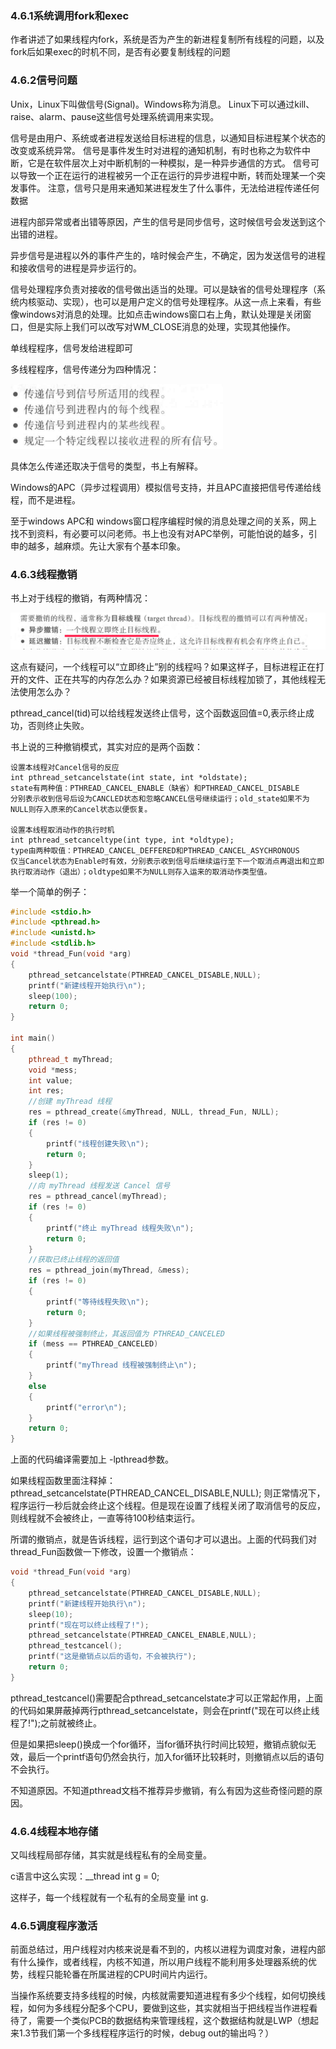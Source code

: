 ### 4.6.1系统调用fork和exec

作者讲述了如果线程内fork，系统是否为产生的新进程复制所有线程的问题，以及fork后如果exec的时机不同，是否有必要复制线程的问题

### 4.6.2信号问题

Unix，Linux下叫做信号(Signal)。Windows称为消息。
Linux下可以通过kill、raise、alarm、pause这些信号处理系统调用来实现。

信号是由用户、系统或者进程发送给目标进程的信息，以通知目标进程某个状态的改变或系统异常。
信号是事件发生时对进程的通知机制，有时也称之为软件中断，它是在软件层次上对中断机制的一种模拟，是一种异步通信的方式。
信号可以导致一个正在运行的进程被另一个正在运行的异步进程中断，转而处理某一个突发事件。
注意，信号只是用来通知某进程发生了什么事件，无法给进程传递任何数据

进程内部异常或者出错等原因，产生的信号是同步信号，这时候信号会发送到这个出错的进程。

异步信号是进程以外的事件产生的，啥时候会产生，不确定，因为发送信号的进程和接收信号的进程是异步运行的。

信号处理程序负责对接收的信号做出适当的处理。可以是缺省的信号处理程序（系统内核驱动、实现），也可以是用户定义的信号处理程序。从这一点上来看，有些像windows对消息的处理。比如点击windows窗口右上角，默认处理是关闭窗口，但是实际上我们可以改写对WM_CLOSE消息的处理，实现其他操作。

单线程程序，信号发给进程即可

多线程程序，信号传递分为四种情况：

![](../../assets/2022-10-19-12-34-54-image.png)

具体怎么传递还取决于信号的类型，书上有解释。

Windows的APC（异步过程调用）模拟信号支持，并且APC直接把信号传递给线程，而不是进程。

 至于windows APC和 windows窗口程序编程时候的消息处理之间的关系，网上找不到资料，有必要可以问老师。书上也没有对APC举例，可能怕说的越多，引申的越多，越麻烦。先让大家有个基本印象。

### 4.6.3线程撤销

书上对于线程的撤销，有两种情况：

![](../../assets/2022-10-19-15-54-14-image.png)

这点有疑问，一个线程可以“立即终止”别的线程吗？如果这样子，目标进程正在打开的文件、正在共写的内存怎么办？如果资源已经被目标线程加锁了，其他线程无法使用怎么办？

pthread_cancel(tid)可以给线程发送终止信号，这个函数返回值=0,表示终止成功，否则终止失败。

书上说的三种撤销模式，其实对应的是两个函数：

```
设置本线程对Cancel信号的反应
int pthread_setcancelstate(int state, int *oldstate);
state有两种值：PTHREAD_CANCEL_ENABLE（缺省）和PTHREAD_CANCEL_DISABLE
分别表示收到信号后设为CANCLED状态和忽略CANCEL信号继续运行；old_state如果不为NULL则存入原来的Cancel状态以便恢复。

设置本线程取消动作的执行时机
int pthread_setcanceltype(int type, int *oldtype);
type由两种取值：PTHREAD_CANCEL_DEFFERED和PTHREAD_CANCEL_ASYCHRONOUS
仅当Cancel状态为Enable时有效，分别表示收到信号后继续运行至下一个取消点再退出和立即执行取消动作（退出）；oldtype如果不为NULL则存入运来的取消动作类型值。
```

 举一个简单的例子：

```cpp
#include <stdio.h>
#include <pthread.h>
#include <unistd.h>
#include <stdlib.h>
void *thread_Fun(void *arg)
{
    pthread_setcancelstate(PTHREAD_CANCEL_DISABLE,NULL);
    printf("新建线程开始执行\n");
    sleep(100);
    return 0;
}

int main()
{
    pthread_t myThread;
    void *mess;
    int value;
    int res;
    //创建 myThread 线程
    res = pthread_create(&myThread, NULL, thread_Fun, NULL);
    if (res != 0)
    {
        printf("线程创建失败\n");
        return 0;
    }
    sleep(1);
    //向 myThread 线程发送 Cancel 信号
    res = pthread_cancel(myThread);
    if (res != 0)
    {
        printf("终止 myThread 线程失败\n");
        return 0;
    }
    //获取已终止线程的返回值
    res = pthread_join(myThread, &mess);
    if (res != 0)
    {
        printf("等待线程失败\n");
        return 0;
    }
    //如果线程被强制终止，其返回值为 PTHREAD_CANCELED
    if (mess == PTHREAD_CANCELED)
    {
        printf("myThread 线程被强制终止\n");
    }
    else
    {
        printf("error\n");
    }
    return 0;
}
```

上面的代码编译需要加上 -lpthread参数。

如果线程函数里面注释掉：pthread_setcancelstate(PTHREAD_CANCEL_DISABLE,NULL); 则正常情况下，程序运行一秒后就会终止这个线程。但是现在设置了线程关闭了取消信号的反应，则线程就不会被终止，一直等待100秒结束运行。

所谓的撤销点，就是告诉线程，运行到这个语句才可以退出。上面的代码我们对thread_Fun函数做一下修改，设置一个撤销点：

```cpp
void *thread_Fun(void *arg)
{
    pthread_setcancelstate(PTHREAD_CANCEL_DISABLE,NULL);    
    printf("新建线程开始执行\n");
    sleep(10);
    printf("现在可以终止线程了!");
    pthread_setcancelstate(PTHREAD_CANCEL_ENABLE,NULL);
    pthread_testcancel();    
    printf("这是撤销点以后的语句，不会被执行");
    return 0;
}
```

pthread_testcancel()需要配合pthread_setcancelstate才可以正常起作用，上面的代码如果屏蔽掉两行pthread_setcancelstate，则会在printf("现在可以终止线程了!");之前就被终止。

但是如果把sleep()换成一个for循环，当for循环执行时间比较短，撤销点貌似无效，最后一个printf语句仍然会执行，加入for循环比较耗时，则撤销点以后的语句不会执行。

不知道原因。不知道pthread文档不推荐异步撤销，有么有因为这些奇怪问题的原因。

### 4.6.4线程本地存储

又叫线程局部存储，其实就是线程私有的全局变量。

c语言中这么实现：__thread int g = 0;

这样子，每一个线程就有一个私有的全局变量 int g.

### 4.6.5调度程序激活

前面总结过，用户线程对内核来说是看不到的，内核以进程为调度对象，进程内部有什么操作，或者线程，内核不知道，所以用户线程不能利用多处理器系统的优势，线程只能轮番在所属进程的CPU时间片内运行。

当操作系统要支持多线程的时候，内核就需要知道进程有多少个线程，如何切换线程，如何为多线程分配多个CPU，要做到这些，其实就相当于把线程当作进程看待了，需要一个类似PCB的数据结构来管理线程，这个数据结构就是LWP（想起来1.3节我们第一个多线程程序运行的时候，debug out的输出吗？）
